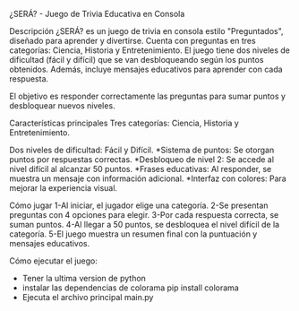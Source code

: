 
¿SERÁ? - Juego de Trivia Educativa en Consola

Descripción
¿SERÁ? es un juego de trivia en consola estilo "Preguntados", diseñado para aprender y divertirse. Cuenta con preguntas en tres categorías: Ciencia, Historia y Entretenimiento. El juego tiene dos niveles de dificultad (fácil y difícil) que se van desbloqueando según los puntos obtenidos. Además, incluye mensajes educativos para aprender con cada respuesta.

El objetivo es responder correctamente las preguntas para sumar puntos y desbloquear nuevos niveles.

Características principales
Tres categorías: Ciencia, Historia y Entretenimiento.

Dos niveles de dificultad: Fácil y Difícil.
*Sistema de puntos: Se otorgan puntos por respuestas correctas.
*Desbloqueo de nivel 2: Se accede al nivel difícil al alcanzar 50 puntos.
*Frases educativas: Al responder, se muestra un mensaje con información adicional.
*Interfaz con colores: Para mejorar la experiencia visual.

Cómo jugar
1-Al iniciar, el jugador elige una categoría.
2-Se presentan preguntas con 4 opciones para elegir.
3-Por cada respuesta correcta, se suman puntos.
4-Al llegar a 50 puntos, se desbloquea el nivel difícil de la categoría.
5-El juego muestra un resumen final con la puntuación y mensajes educativos.

Cómo ejecutar el juego:
* Tener la ultima version de python
* instalar las dependencias de colorama
       pip install colorama
* Ejecuta el archivo principal main.py
